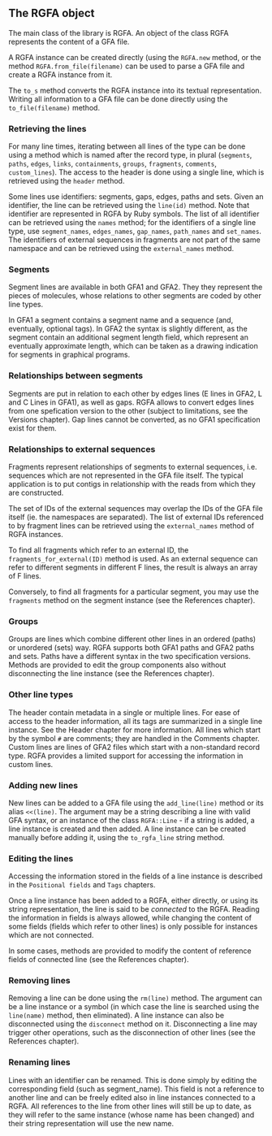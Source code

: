 ## The RGFA object

The main class of the library is RGFA. An object of the class RGFA represents
the content of a GFA file.

A RGFA instance can be created directly (using the ```RGFA.new```
method, or the method ```RGFA.from_file(filename)``` can be used to parse a
GFA file and create a RGFA instance from it.

The ```to_s``` method converts the RGFA instance into its textual
representation. Writing all information to a GFA file can be done directly
using the ```to_file(filename)``` method.

### Retrieving the lines

For many line times, iterating between all lines of the type can be done
using a method which is named after the record type, in plural
(```segments```, ```paths```, ```edges```, ```links```, ```containments```,
```groups```, ```fragments```, ```comments```, ```custom_lines```).
The access to the header is done using a single line, which is retrieved using
the ```header``` method.

Some lines use identifiers: segments, gaps, edges, paths and sets. Given an
identifier, the line can be retrieved using the ```line(id)```
method. Note that identifier are represented in RGFA by Ruby symbols.
The list of all identifier can be retrieved using the ```names``` method;
for the identifiers of a single line type, use ```segment_names```,
 ```edges_names```, ```gap_names```, ```path_names``` and ```set_names```.
The identifiers of external sequences in fragments are not part of the
same namespace and can be retrieved using the ```external_names``` method.

### Segments

Segment lines are available in both GFA1 and GFA2. They
they represent the pieces of molecules, whose relations to other
segments are coded by other line types.

In GFA1 a segment contains a segment name and a sequence (and, eventually,
optional tags). In GFA2 the syntax is slightly different,
as the segment contain an additional segment length field, which
represent an eventually approximate length, which can be taken as a
drawing indication for segments in graphical programs.

### Relationships between segments

Segments are put in relation to each other by edges lines (E lines in GFA2,
L and C Lines in GFA1), as well as gaps. RGFA allows to convert edges
lines from one spefication version to the other (subject to limitations,
see the Versions chapter). Gap lines cannot be converted, as no GFA1
specification exist for them.

### Relationships to external sequences

Fragments represent relationships of segments to external sequences,
i.e. sequences which are not represented in the GFA file itself.
The typical application is to put contigs in relationship with the
reads from which they are constructed.

The set of IDs of the external sequences may overlap the IDs of the
GFA file itself (ie. the namespaces are separated). The list of
external IDs referenced to by fragment lines can be retrieved
using the ```external_names``` method of RGFA instances.

To find all fragments which refer to an external ID,
the ```fragments_for_external(ID)``` method is used. As an external sequence
can refer to different segments in different F lines, the result is always
an array of F lines.

Conversely, to find all fragments for a particular segment, you may use the
```fragments``` method on the segment instance (see the References chapter).

### Groups

Groups are lines which combine different other lines in an ordered (paths)
or unordered (sets) way. RGFA supports both GFA1 paths and GFA2 paths and sets.
Paths have a different syntax in the two specification versions.
Methods are provided to edit the group components also without disconnecting
the line instance (see the References chapter).

### Other line types

The header contain metadata in a single or multiple lines. For ease of access
to the header information, all its tags are summarized in a single line
instance. See the Header chapter for more information.
All lines which start by the symbol ```#``` are comments; they are
handled in the Comments chapter.
Custom lines are lines of GFA2 files which start with a non-standard
record type. RGFA provides a limited support for accessing the information
in custom lines.

### Adding new lines

New lines can be added to a GFA file using the ```add_line(line)``` method
or its alias ```<<(line)```. The argument may be a string describing a line
with valid GFA syntax, or an instance of the class ```RGFA::Line``` -
if a string is added, a line instance is created and then added.
A line instance can be created manually before adding it, using
the ```to_rgfa_line``` string method.

### Editing the lines

Accessing the information stored in the fields of a line instance
is described in the ```Positional fields``` and ```Tags```
chapters.

Once a line instance has been added to a RGFA, either directly, or using its
string representation, the line is said to be _connected_ to the RGFA.
Reading the information in fields is always allowed, while changing the content
of some fields (fields which refer to other lines) is only possible for
instances which are not connected.

In some cases, methods are provided
to modify the content of reference fields of connected line
(see the References chapter).

### Removing lines

Removing a line can be done using the ```rm(line)``` method. The argument
can be a line instance or a symbol (in which case the line is searched
using the ```line(name)``` method, then eliminated).
A line instance can also be disconnected using the ```disconnect``` method
on it. Disconnecting a line may trigger other operations, such as the
disconnection of other lines (see the References chapter).

### Renaming lines

Lines with an identifier can be renamed. This is done simply by editing the
corresponding field (such as segment_name). This field is not a reference
to another line and can be freely edited also in line instances connected
to a RGFA. All references to the line from other lines will still be up to
date, as they will refer to the same instance (whose name has been changed)
and their string representation will use the new name.

